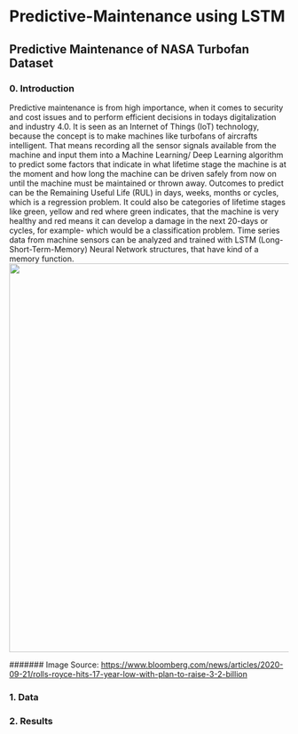 # Predictive-Maintenance using LSTM
## Predictive Maintenance of NASA Turbofan Dataset

### 0. Introduction
Predictive maintenance is from high importance, when it comes to security and cost issues and to perform efficient decisions in todays digitalization and industry 4.0.
It is seen as an Internet of Things (IoT) technology, because the concept is to make machines like turbofans of aircrafts intelligent. That means recording all the sensor signals available from the machine and input them into a Machine Learning/ Deep Learning algorithm to predict some factors that indicate in what lifetime stage the machine is at the moment and how long the machine can be driven safely from now on until the machine must be maintained or thrown away.
Outcomes to predict can be the Remaining Useful Life (RUL) in days, weeks, months or cycles, which is a regression problem. It could also be categories of lifetime stages like green, yellow and red where green indicates, that the machine is very healthy and red means it can develop a damage in the next 20-days or cycles, for example- which would be a classification problem.
Time series data from machine sensors can be analyzed and trained with LSTM (Long-Short-Term-Memory) Neural Network structures, that have kind of a memory function.
<img src="https://assets.bwbx.io/images/users/iqjWHBFdfxIU/ilRo9S2KfRjI/v1/1000x-1.jpg" width="700">

####### Image Source: https://www.bloomberg.com/news/articles/2020-09-21/rolls-royce-hits-17-year-low-with-plan-to-raise-3-2-billion

### 1. Data


### 2. Results
